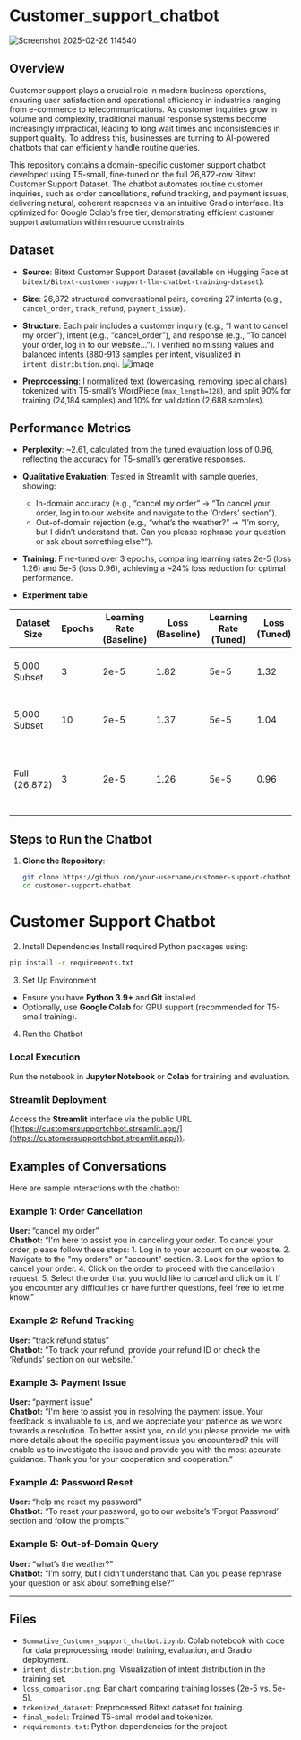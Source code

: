 # Customer_support_chatbot

![Screenshot 2025-02-26 114540](https://github.com/user-attachments/assets/90d07be5-9c35-4fed-a3c1-dbe276817b4f)

## Overview
Customer support plays a crucial role in modern business operations, ensuring user satisfaction and operational efficiency in industries ranging from e-commerce to telecommunications. As customer inquiries grow in volume and complexity, traditional manual response systems become increasingly impractical, leading to long wait times and inconsistencies in support quality. To address this, businesses are turning to AI-powered chatbots that can efficiently handle routine queries.

This repository contains a domain-specific customer support chatbot developed using T5-small, fine-tuned on the full 26,872-row Bitext Customer Support Dataset. The chatbot automates routine customer inquiries, such as order cancellations, refund tracking, and payment issues, delivering natural, coherent responses via an intuitive Gradio interface. It’s optimized for Google Colab’s free tier, demonstrating efficient customer support automation within resource constraints.


## Dataset
- **Source**: Bitext Customer Support Dataset (available on Hugging Face at `bitext/Bitext-customer-support-llm-chatbot-training-dataset`).
- **Size**: 26,872 structured conversational pairs, covering 27 intents (e.g., `cancel_order`, `track_refund`, `payment_issue`).
- **Structure**: Each pair includes a customer inquiry (e.g., “I want to cancel my order”), intent (e.g., “cancel_order”), and response (e.g., “To cancel your order, log in to our website…”). I verified no missing values and balanced intents (880-913 samples per intent, visualized in `intent_distribution.png`).
  ![image](https://github.com/user-attachments/assets/605fe9cf-5b4c-4609-a16d-d47d207f3fb4)

- **Preprocessing**: I normalized text (lowercasing, removing special chars), tokenized with T5-small’s WordPiece (`max_length=128`), and split 90% for training (24,184 samples) and 10% for validation (2,688 samples).

## Performance Metrics
- **Perplexity**: ~2.61, calculated from the tuned evaluation loss of 0.96, reflecting the accuracy for T5-small’s generative responses.
- **Qualitative Evaluation**: Tested in Streamlit with sample queries, showing:
  - In-domain accuracy (e.g., “cancel my order” → “To cancel your order, log in to our website and navigate to the ‘Orders’ section”).
  - Out-of-domain rejection (e.g., “what’s the weather?” → “I’m sorry, but I didn’t understand that. Can you please rephrase your question or ask about something else?”).
- **Training**: Fine-tuned over 3 epochs, comparing learning rates 2e-5 (loss 1.26) and 5e-5 (loss 0.96), achieving a ~24% loss reduction for optimal performance.

- **Experiment table**
  
| Dataset Size    | Epochs | Learning Rate (Baseline) | Loss (Baseline) | Learning Rate (Tuned) | Loss (Tuned) | Notes                                      |  
|-----------------|--------|--------------------------|-----------------|-----------------------|--------------|--------------------------------------------|  
| 5,000 Subset    | 3      | 2e-5                     | 1.82            | 5e-5                  | 1.32         | Initial test, limited data, moderate performance |  
| 5,000 Subset    | 10     | 2e-5                     | 1.37            | 5e-5                  | 1.04         | Improved with more epochs, but overfit risk |  
| Full (26,872)   | 3      | 2e-5                     | 1.26            | 5e-5                  | 0.96         | Final choice, best balance of performance and efficiency |

## Steps to Run the Chatbot
1. **Clone the Repository**:
   ```bash
   git clone https://github.com/your-username/customer-support-chatbot.git
   cd customer-support-chatbot

# Customer Support Chatbot

2. Install Dependencies
Install required Python packages using:

```bash
pip install -r requirements.txt
```

3. Set Up Environment
- Ensure you have **Python 3.9+** and **Git** installed.  
- Optionally, use **Google Colab** for GPU support (recommended for T5-small training).  

4.  Run the Chatbot
### **Local Execution**
Run the notebook in **Jupyter Notebook** or **Colab** for training and evaluation.  

### **Streamlit Deployment**

Access the **Streamlit** interface via the public URL ([https://customersupportchbot.streamlit.app/](https://customersupportchbot.streamlit.app/)).  


## Examples of Conversations
Here are sample interactions with the chatbot:

### **Example 1: Order Cancellation**
**User:** “cancel my order”  
**Chatbot:** “I'm here to assist you in canceling your order. To cancel your order, please follow these steps: 1. Log in to your account on our website. 2. Navigate to the "my orders" or "account" section. 3. Look for the option to cancel your order. 4. Click on the order to proceed with the cancellation request. 5. Select the order that you would like to cancel and click on it. If you encounter any difficulties or have further questions, feel free to let me know.”  

### **Example 2: Refund Tracking**
**User:** “track refund status”  
**Chatbot:** “To track your refund, provide your refund ID or check the ‘Refunds’ section on our website.”  

### **Example 3: Payment Issue**
**User:** “payment issue”  
**Chatbot:** “I'm here to assist you in resolving the payment issue. Your feedback is invaluable to us, and we appreciate your patience as we work towards a resolution. To better assist you, could you please provide me with more details about the specific payment issue you encountered? this will enable us to investigate the issue and provide you with the most accurate guidance. Thank you for your cooperation and cooperation.”  

### **Example 4: Password Reset**
**User:** “help me reset my password”  
**Chatbot:** “To reset your password, go to our website’s ‘Forgot Password’ section and follow the prompts.”  

### **Example 5: Out-of-Domain Query**
**User:** “what’s the weather?”  
**Chatbot:** “I’m sorry, but I didn’t understand that. Can you please rephrase your question or ask about something else?”  

---

## Files
- `Summative_Customer_support_chatbot.ipynb`: Colab notebook with code for data preprocessing, model training, evaluation, and Gradio deployment.  
- `intent_distribution.png`: Visualization of intent distribution in the training set.  
- `loss_comparison.png`: Bar chart comparing training losses (2e-5 vs. 5e-5).  
- `tokenized_dataset`: Preprocessed Bitext dataset for training.  
- `final_model`: Trained T5-small model and tokenizer.  
- `requirements.txt`: Python dependencies for the project.  

